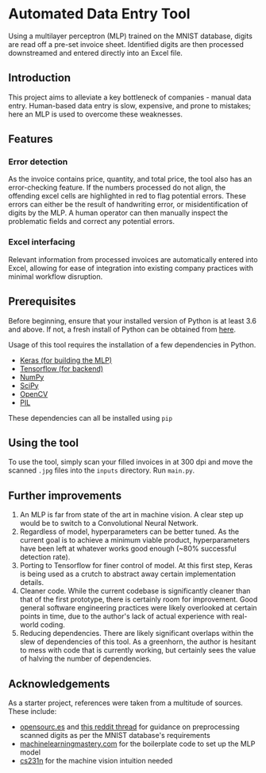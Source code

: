 # Automated Data Entry Tool
Using a multilayer perceptron (MLP) trained on the MNIST database, digits are read off a pre-set invoice sheet. Identified digits are then processed downstreamed and entered directly into an Excel file.

## Introduction
This project aims to alleviate a key bottleneck of companies - manual data entry. Human-based data entry is slow, expensive, and prone to mistakes; here an MLP is used to overcome these weaknesses. 

## Features
### Error detection
As the invoice contains price, quantity, and total price, the tool also has an error-checking feature. If the numbers processed do not align, the offending excel cells are highlighted in red to flag potential errors. These errors can either be the result of handwriting error, or misidentification of digits by the MLP. A human operator can then manually inspect the problematic fields and correct any potential errors.
### Excel interfacing
Relevant information from processed invoices are automatically entered into Excel, allowing for ease of integration into existing company practices with minimal workflow disruption.

## Prerequisites
Before beginning, ensure that your installed version of Python is at least 3.6 and above. If not, a fresh install of Python can be obtained from [here](https://www.python.org/downloads/).

Usage of this tool requires the installation of a few dependencies in Python. 
- [Keras (for building the MLP)](https://keras.io/)
- [Tensorflow (for backend)](https://www.tensorflow.org/)
- [NumPy](http://www.numpy.org/)
- [SciPy](https://www.scipy.org/)
- [OpenCV](https://opencv.org/)
- [PIL](http://www.pythonware.com/products/pil/)

These dependencies can all be installed using `pip`

## Using the tool
To use the tool, simply scan your filled invoices in at 300 dpi and move the scanned `.jpg` files into the `inputs` directory. Run `main.py`.

## Further improvements
1. An MLP is far from state of the art in machine vision. A clear step up would be to switch to a Convolutional Neural Network.
2. Regardless of model, hyperparameters can be better tuned. As the current goal is to achieve a minimum viable product, hyperparameters have been left at whatever works good enough (~80% successful detection rate).
3. Porting to Tensorflow for finer control of model. At this first step, Keras is being used as a crutch to abstract away certain implementation details.
4. Cleaner code. While the current codebase is significantly cleaner than that of the first prototype, there is certainly room for improvement. Good general software engineering practices were likely overlooked at certain points in time, due to the author's lack of actual experience with real-world coding.
5. Reducing dependencies. There are likely significant overlaps within the slew of dependencies of this tool. As a greenhorn, the author is hesitant to mess with code that is currently working, but certainly sees the value of halving the number of dependencies.

## Acknowledgements
As a starter project, references were taken from a multitude of sources. These include:
- [opensourc.es](http://opensourc.es/blog/tensorflow-mnist) and [this reddit thread](https://www.reddit.com/r/MachineLearning/comments/4u29y8/understanding_the_preprocessing_steps_in_the/) for guidance on preprocessing scanned digits as per the MNIST database's requirements
- [machinelearningmastery.com](https://machinelearningmastery.com/handwritten-digit-recognition-using-convolutional-neural-networks-python-keras/) for the boilerplate code to set up the MLP model
- [cs231n](http://cs231n.github.io/) for the machine vision intuition needed
